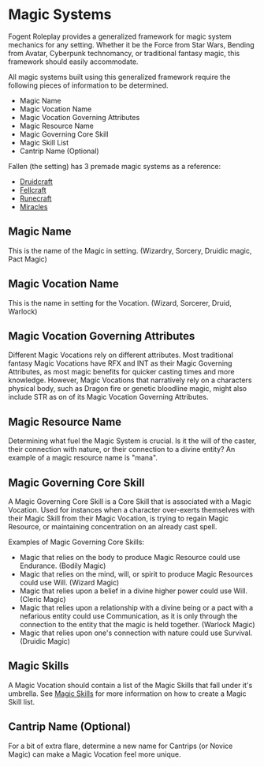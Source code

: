 # Magic Systems

Fogent Roleplay provides a generalized framework for magic system mechanics for any setting. Whether it be the Force from Star Wars, Bending from Avatar, Cyberpunk technomancy, or traditional fantasy magic, this framework should easily accommodate.

All magic systems built using this generalized framework require the following pieces of information to be determined.

- Magic Name
- Magic Vocation Name
- Magic Vocation Governing Attributes
- Magic Resource Name
- Magic Governing Core Skill
- Magic Skill List
- Cantrip Name (Optional)

Fallen (the setting) has 3 premade magic systems as a reference:

- [Druidcraft](./../../Settings/Fallen/MagicSystems/Druidcraft/Druidcraft.md)
- [Fellcraft](./../../Settings/Fallen/MagicSystems/Fellcraft/Fellcraft.md)
- [Runecraft](./../../Settings/Fallen/MagicSystems/Runecraft/Runecraft.md)
- [Miracles](./../../Settings/Fallen/MagicSystems/Miracles/Miracles.md)

## Magic Name

This is the name of the Magic in setting. (Wizardry, Sorcery, Druidic magic, Pact Magic)

## Magic Vocation Name

This is the name in setting for the Vocation. (Wizard, Sorcerer, Druid, Warlock)

## Magic Vocation Governing Attributes

Different Magic Vocations rely on different attributes. Most traditional fantasy Magic Vocations have RFX and INT as their Magic Governing Attributes, as most magic benefits for quicker casting times and more knowledge. However, Magic Vocations that narratively rely on a characters physical body, such as Dragon fire or genetic bloodline magic, might also include STR as on of its Magic Vocation Governing Attributes.

## Magic Resource Name

Determining what fuel the Magic System is crucial. Is it the will of the caster, their connection with nature, or their connection to a divine entity? An example of a magic resource name is "mana".

## Magic Governing Core Skill

A Magic Governing Core Skill is a Core Skill that is associated with a Magic Vocation. Used for instances when a character over-exerts themselves with their Magic Skill from their Magic Vocation, is trying to regain Magic Resource, or maintaining concentration on an already cast spell.

Examples of Magic Governing Core Skills:

* Magic that relies on the body to produce Magic Resource could use Endurance. (Bodily Magic)
* Magic that relies on the mind, will, or spirit to produce Magic Resources could use Will. (Wizard Magic)
* Magic that relies upon a belief in a divine higher power could use Will. (Cleric Magic)
* Magic that relies upon a relationship with a divine being or a pact with a nefarious entity could use Communication, as it is only through the connection to the entity that the magic is held together. (Warlock Magic)
* Magic that relies upon one's connection with nature could use Survival. (Druidic Magic)

## Magic Skills

A Magic Vocation should contain a list of the Magic Skills that fall under it's umbrella. See [Magic Skills](./MagicSkills.md) for more information on how to create a Magic Skill list.

## Cantrip Name (Optional)

For a bit of extra flare, determine a new name for Cantrips (or Novice Magic) can make a Magic Vocation feel more unique.
